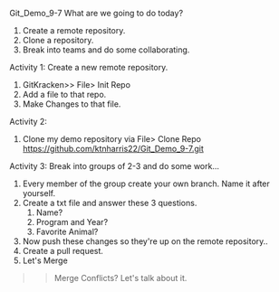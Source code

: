 Git_Demo_9-7
What are we going to do today?
1. Create a remote repository.
2. Clone a repository.
3. Break into teams and do some collaborating.

Activity 1:
Create a new remote repository.
1. GitKracken>> File> Init Repo 
2. Add a file to that repo. 
3. Make Changes to that file.

Activity 2: 
1. Clone my demo repository via File> Clone Repo 
https://github.com/ktnharris22/Git_Demo_9-7.git

Activity 3:
Break into groups of 2-3 and do some work...
1. Every member of the group create your own branch. Name it after yourself.
2. Create a txt file and answer these 3 questions.
    1. Name?
    2. Program and Year?
    3. Favorite Animal?
1. Now push these changes so they're up on the remote repository..
2. Create a pull request.
3. Let's Merge
>> Merge Conflicts? Let's talk about it.

